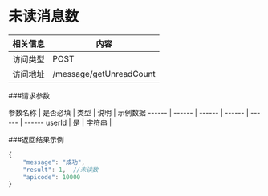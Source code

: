# 未读消息数
 相关信息 | 内容
 ------ | ------
 访问类型 | POST
 访问地址 | /message/getUnreadCount

###请求参数

 参数名称 | 是否必填 | 类型 | 说明 | 示例数据
 ------ | ------ | ------ | ------ | ------ | ------
 userId | 是 | 字符串 | 
 
###返回结果示例

```javascript
{
    "message": "成功",
    "result": 1,  //未读数
    "apicode": 10000
}
